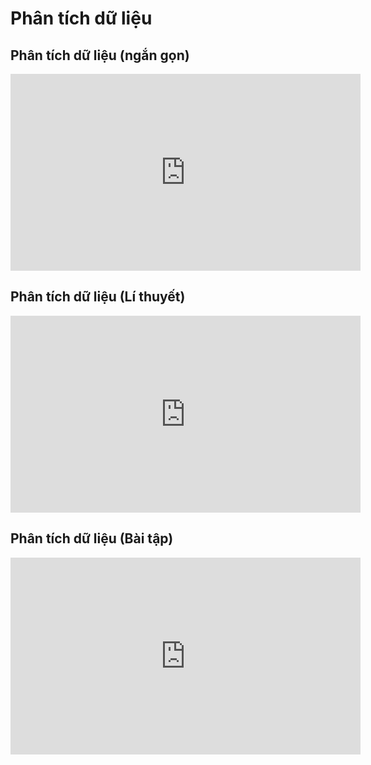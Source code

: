 # Phân tích dữ liệu
## Phân tích dữ liệu (ngắn gọn)
<iframe width="560" height="315" src="https://www.youtube.com/embed/aMJ4C9Tf8jc?si=Zr7W7xRexBNP_09i" title="YouTube video player" frameborder="0" allow="accelerometer; autoplay; clipboard-write; encrypted-media; gyroscope; picture-in-picture; web-share" referrerpolicy="strict-origin-when-cross-origin" allowfullscreen></iframe>

## Phân tích dữ liệu (Lí thuyết)
<iframe width="560" height="315" src="https://www.youtube.com/embed/QrFnxjFLXcU?si=XWVqJFnfGmRsfqp4" title="YouTube video player" frameborder="0" allow="accelerometer; autoplay; clipboard-write; encrypted-media; gyroscope; picture-in-picture; web-share" referrerpolicy="strict-origin-when-cross-origin" allowfullscreen></iframe>

## Phân tích dữ liệu (Bài tập)
<iframe width="560" height="315" src="https://www.youtube.com/embed/oDIty75zApQ?si=x6VH232s7tmKT3pK" title="YouTube video player" frameborder="0" allow="accelerometer; autoplay; clipboard-write; encrypted-media; gyroscope; picture-in-picture; web-share" referrerpolicy="strict-origin-when-cross-origin" allowfullscreen></iframe>


